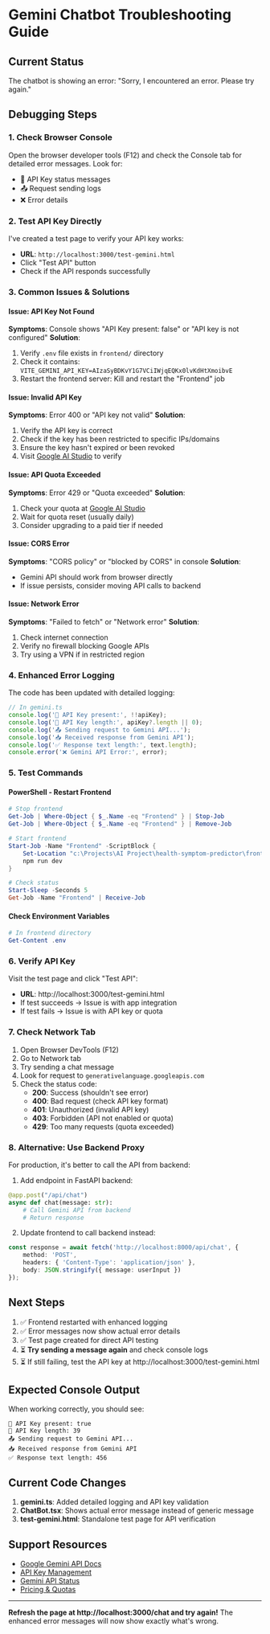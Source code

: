 # Gemini Chatbot Troubleshooting Guide

## Current Status
The chatbot is showing an error: "Sorry, I encountered an error. Please try again."

## Debugging Steps

### 1. Check Browser Console
Open the browser developer tools (F12) and check the Console tab for detailed error messages. Look for:
- 🔑 API Key status messages
- 📤 Request sending logs
- ❌ Error details

### 2. Test API Key Directly
I've created a test page to verify your API key works:
- **URL**: `http://localhost:3000/test-gemini.html`
- Click "Test API" button
- Check if the API responds successfully

### 3. Common Issues & Solutions

#### Issue: API Key Not Found
**Symptoms**: Console shows "API Key present: false" or "API key is not configured"
**Solution**:
1. Verify `.env` file exists in `frontend/` directory
2. Check it contains: `VITE_GEMINI_API_KEY=AIzaSyBDKvY1G7VCiIWjqEQKx0lvKdHtXmoibvE`
3. Restart the frontend server: Kill and restart the "Frontend" job

#### Issue: Invalid API Key
**Symptoms**: Error 400 or "API key not valid"
**Solution**:
1. Verify the API key is correct
2. Check if the key has been restricted to specific IPs/domains
3. Ensure the key hasn't expired or been revoked
4. Visit [Google AI Studio](https://makersuite.google.com/app/apikey) to verify

#### Issue: API Quota Exceeded
**Symptoms**: Error 429 or "Quota exceeded"
**Solution**:
1. Check your quota at [Google AI Studio](https://makersuite.google.com/app/apikey)
2. Wait for quota reset (usually daily)
3. Consider upgrading to a paid tier if needed

#### Issue: CORS Error
**Symptoms**: "CORS policy" or "blocked by CORS" in console
**Solution**:
- Gemini API should work from browser directly
- If issue persists, consider moving API calls to backend

#### Issue: Network Error
**Symptoms**: "Failed to fetch" or "Network error"
**Solution**:
1. Check internet connection
2. Verify no firewall blocking Google APIs
3. Try using a VPN if in restricted region

### 4. Enhanced Error Logging

The code has been updated with detailed logging:

```typescript
// In gemini.ts
console.log('🔑 API Key present:', !!apiKey);
console.log('🔑 API Key length:', apiKey?.length || 0);
console.log('📤 Sending request to Gemini API...');
console.log('📥 Received response from Gemini API');
console.log('✅ Response text length:', text.length);
console.error('❌ Gemini API Error:', error);
```

### 5. Test Commands

#### PowerShell - Restart Frontend
```powershell
# Stop frontend
Get-Job | Where-Object { $_.Name -eq "Frontend" } | Stop-Job
Get-Job | Where-Object { $_.Name -eq "Frontend" } | Remove-Job

# Start frontend
Start-Job -Name "Frontend" -ScriptBlock { 
    Set-Location "c:\Projects\AI Project\health-symptom-predictor\frontend"
    npm run dev 
}

# Check status
Start-Sleep -Seconds 5
Get-Job -Name "Frontend" | Receive-Job
```

#### Check Environment Variables
```powershell
# In frontend directory
Get-Content .env
```

### 6. Verify API Key

Visit the test page and click "Test API":
- **URL**: http://localhost:3000/test-gemini.html
- If test succeeds → Issue is with app integration
- If test fails → Issue is with API key or quota

### 7. Check Network Tab

1. Open Browser DevTools (F12)
2. Go to Network tab
3. Try sending a chat message
4. Look for request to `generativelanguage.googleapis.com`
5. Check the status code:
   - **200**: Success (shouldn't see error)
   - **400**: Bad request (check API key format)
   - **401**: Unauthorized (invalid API key)
   - **403**: Forbidden (API not enabled or quota)
   - **429**: Too many requests (quota exceeded)

### 8. Alternative: Use Backend Proxy

For production, it's better to call the API from backend:

1. Add endpoint in FastAPI backend:
```python
@app.post("/api/chat")
async def chat(message: str):
    # Call Gemini API from backend
    # Return response
```

2. Update frontend to call backend instead:
```typescript
const response = await fetch('http://localhost:8000/api/chat', {
    method: 'POST',
    headers: { 'Content-Type': 'application/json' },
    body: JSON.stringify({ message: userInput })
});
```

## Next Steps

1. ✅ Frontend restarted with enhanced logging
2. ✅ Error messages now show actual error details
3. ✅ Test page created for direct API testing
4. ⏳ **Try sending a message again** and check console logs
5. ⏳ If still failing, test the API key at http://localhost:3000/test-gemini.html

## Expected Console Output

When working correctly, you should see:
```
🔑 API Key present: true
🔑 API Key length: 39
📤 Sending request to Gemini API...
📥 Received response from Gemini API
✅ Response text length: 456
```

## Current Code Changes

1. **gemini.ts**: Added detailed logging and API key validation
2. **ChatBot.tsx**: Shows actual error message instead of generic message
3. **test-gemini.html**: Standalone test page for API verification

## Support Resources

- [Google Gemini API Docs](https://ai.google.dev/docs)
- [API Key Management](https://makersuite.google.com/app/apikey)
- [Gemini API Status](https://status.cloud.google.com/)
- [Pricing & Quotas](https://ai.google.dev/pricing)

---

**Refresh the page at http://localhost:3000/chat and try again!**
The enhanced error messages will now show exactly what's wrong.
